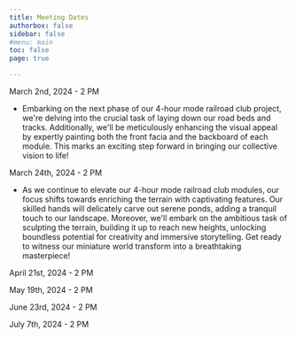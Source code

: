 ```yaml
---
title: Meeting Dates
authorbox: false
sidebar: false
#menu: main
toc: false
page: true

---
```


March 2nd, 2024 - 2 PM
- Embarking on the next phase of our 4-hour mode railroad club project, we're delving into the crucial task of laying down our road beds and tracks. Additionally, we'll be meticulously enhancing the visual appeal by expertly painting both the front facia and the backboard of each module. This marks an exciting step forward in bringing our collective vision to life!

March 24th, 2024 - 2 PM
 - As we continue to elevate our 4-hour mode railroad club modules, our focus shifts towards enriching the terrain with captivating features. Our skilled hands will delicately carve out serene ponds, adding a tranquil touch to our landscape. Moreover, we'll embark on the ambitious task of sculpting the terrain, building it up to reach new heights, unlocking boundless potential for creativity and immersive storytelling. Get ready to witness our miniature world transform into a breathtaking masterpiece! 

April 21st, 2024 - 2 PM

May 19th, 2024 - 2 PM

June 23rd, 2024 - 2 PM

July 7th, 2024 - 2 PM
